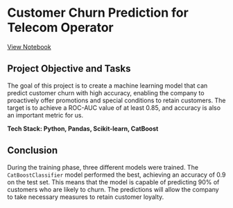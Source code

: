 # Customer Churn Prediction for Telecom Operator

[View Notebook](https://nbviewer.org/github/ootho/data_science/blob/main/yp_telecom/yp_telecom.ipynb)

## Project Objective and Tasks

The goal of this project is to create a machine learning model that can predict customer churn with high accuracy, enabling the company to proactively offer promotions and special conditions to retain customers. The target is to achieve a ROC-AUC value of at least 0.85, and accuracy is also an important metric for us.

**Tech Stack: Python, Pandas, Scikit-learn, CatBoost**

## Conclusion

During the training phase, three different models were trained. The `CatBoostClassifier` model performed the best, achieving an accuracy of 0.9 on the test set. This means that the model is capable of predicting 90% of customers who are likely to churn. The predictions will allow the company to take necessary measures to retain customer loyalty.